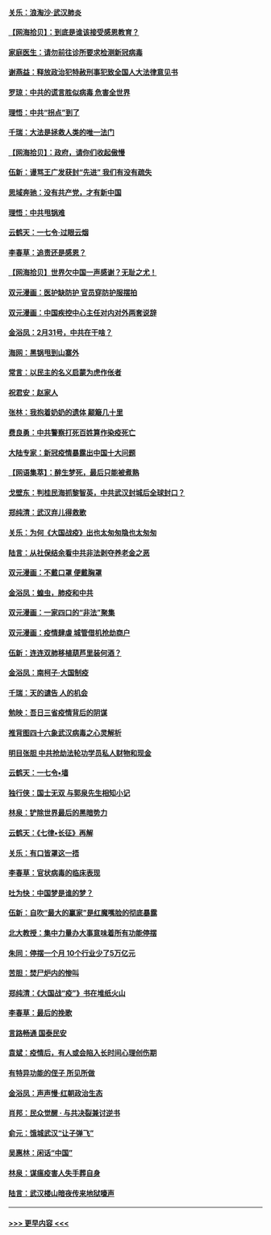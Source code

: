 #### [关乐：浪淘沙·武汉肺炎](../pages/nsc993/n11931792.md?t=03111831) 
#### [【网海拾贝】：到底是谁该接受感恩教育？](../pages/nsc993/n11931552.md?t=03111831) 
#### [家庭医生：请勿前往诊所要求检测新冠病毒](../pages/nsc993/n11929190.md?t=03111831) 
#### [谢燕益：释放政治犯特赦刑事犯致全国人大法律意见书](../pages/nsc993/n11928978.md?t=03111831) 
#### [罗琼：中共的谎言胜似病毒 危害全世界](../pages/nsc993/n11922636.md?t=03111831) 
#### [理悟：中共“拐点”到了](../pages/nsc993/n11928496.md?t=03111831) 
#### [千瑞：大法是拯救人类的唯一法门](../pages/nsc993/n11927637.md?t=03111831) 
#### [【网海拾贝】：政府，请你们收起傲慢](../pages/nsc993/n11926932.md?t=03111831) 
#### [伍新：谩骂王广发获封“先进” 我们有没有疏失](../pages/nsc993/n11926101.md?t=03111831) 
#### [思域奔驰：没有共产党，才有新中国](../pages/nsc993/n11926058.md?t=03111831) 
#### [理悟：中共甩锅难](../pages/nsc993/n11925355.md?t=03111831) 
#### [云鹤天：一七令·过眼云烟](../pages/nsc993/n11925284.md?t=03111831) 
#### [李春草：追责还是感恩？](../pages/nsc993/n11925274.md?t=03111831) 
#### [【网海拾贝】世界欠中国一声感谢？无耻之尤！](../pages/nsc993/n11925239.md?t=03111831) 
#### [双元漫画：医护缺防护 官员穿防护服摆拍](../pages/nsc993/n11923899.md?t=03111831) 
#### [双元漫画：中国疾控中心主任对内对外两套说辞](../pages/nsc993/n11921994.md?t=03111831) 
#### [金浴凤：2月31号，中共在干啥？](../pages/nsc993/n11922706.md?t=03111831) 
#### [海网：黑锅甩到山寨外](../pages/nsc993/n11922688.md?t=03111831) 
#### [常言：以民主的名义启蒙为虎作伥者](../pages/nsc993/n11922217.md?t=03111831) 
#### [祝君安：赵家人](../pages/nsc993/n11922209.md?t=03111831) 
#### [张林：我抱着奶奶的遗体 颠簸几十里](../pages/nsc993/n11920945.md?t=03111831) 
#### [费良勇：中共警察打死百姓算作染疫死亡](../pages/nsc993/n11919264.md?t=03111831) 
#### [大陆专家：新冠疫情暴露出中国十大问题](../pages/nsc993/n11919187.md?t=03111831) 
#### [【网语集萃】：醉生梦死，最后只能被煮熟](../pages/nsc993/n11918994.md?t=03111831) 
#### [戈壁东：判桂民海抓黎智英，中共武汉封城后全球封口？](../pages/nsc993/n11917982.md?t=03111831) 
#### [郑纯清：武汉弃儿得救歌](../pages/nsc993/n11917881.md?t=03111831) 
#### [关乐：为何《大国战疫》出也太匆匆隐也太匆匆](../pages/nsc993/n11917792.md?t=03111831) 
#### [陆言：从社保结余看中共非法剥夺养老金之恶](../pages/nsc993/n11917084.md?t=03111831) 
#### [双元漫画：不戴口罩 便戴胸罩](../pages/nsc993/n11916447.md?t=03111831) 
#### [金浴凤：蝗虫，肺疫和中共](../pages/nsc993/n11916904.md?t=03111831) 
#### [双元漫画：一家四口的“非法”聚集](../pages/nsc993/n11916378.md?t=03111831) 
#### [双元漫画：疫情肆虐 城管借机抢劫商户](../pages/nsc993/n11916310.md?t=03111831) 
#### [伍新：连连双肺移植葫芦里装何酒？](../pages/nsc993/n11913667.md?t=03111831) 
#### [金浴凤：南柯子·大国制疫](../pages/nsc993/n11913657.md?t=03111831) 
#### [千瑞：天的谴告  人的机会](../pages/nsc993/n11913309.md?t=03111831) 
#### [勉映：吾日三省疫情背后的阴谋](../pages/nsc993/n11913079.md?t=03111831) 
#### [推背图四十六象武汉病毒之心灵解析](../pages/nsc993/n11911761.md?t=03111831) 
#### [明目张胆 中共抢劫法轮功学员私人财物和现金](../pages/nsc993/n11910262.md?t=03111831) 
#### [云鹤天：一七令▪墙](../pages/nsc993/n11910627.md?t=03111831) 
#### [独行侠：国士无双 与郭泉先生相知小记](../pages/nsc993/n11910613.md?t=03111831) 
#### [林泉：铲除世界最后的黑暗势力](../pages/nsc993/n11909320.md?t=03111831) 
#### [云鹤天：《七律▪长征》再解](../pages/nsc993/n11909327.md?t=03111831) 
#### [关乐：有口皆罩这一捂](../pages/nsc993/n11908393.md?t=03111831) 
#### [李春草：官状病毒的临床表现](../pages/nsc993/n11908339.md?t=03111831) 
#### [吐为快：中国梦是谁的梦？](../pages/nsc993/n11906564.md?t=03111831) 
#### [伍新：自吹“最大的赢家”是红魔嘴脸的彻底暴露](../pages/nsc993/n11906407.md?t=03111831) 
#### [北大教授：集中力量办大事意味着所有功能停摆](../pages/nsc993/n11904800.md?t=03111831) 
#### [朱同：停摆一个月 10个行业少了5万亿元](../pages/nsc993/n11904498.md?t=03111831) 
#### [苦胆：焚尸炉内的惨叫](../pages/nsc993/n11904479.md?t=03111831) 
#### [郑纯清：《大国战“疫”》书在堆纸火山](../pages/nsc993/n11904450.md?t=03111831) 
#### [李春草：最后的挽歌](../pages/nsc993/n11904441.md?t=03111831) 
#### [言路畅通 国泰民安](../pages/nsc993/n11904222.md?t=03111831) 
#### [袁斌：疫情后，有人或会陷入长时间心理创伤期](../pages/nsc993/n11901514.md?t=03111831) 
#### [有特异功能的侄子 所见所做](../pages/nsc993/n11901154.md?t=03111831) 
#### [金浴凤：声声慢‧红朝政治生态](../pages/nsc993/n11899553.md?t=03111831) 
#### [肖邦：民众觉醒 · 与共决裂兼讨逆书](../pages/nsc993/n11898435.md?t=03111831) 
#### [俞元：饿城武汉“让子弹飞”](../pages/nsc993/n11898344.md?t=03111831) 
#### [吴惠林：闲话“中国”](../pages/nsc993/n11898182.md?t=03111831) 
#### [林泉：谋瘟疫害人失手葬自身](../pages/nsc993/n11897892.md?t=03111831) 
#### [陆言：武汉楼山暗夜传来地狱嚎声](../pages/nsc993/n11897033.md?t=03111831) 

----
#### [ >>> 更早内容 <<< ](../indexes/nsc993-earlier.md)

